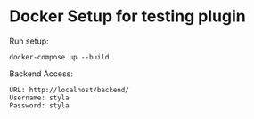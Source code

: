 # Docker Setup for testing plugin

Run setup:

    docker-compose up --build

Backend Access:

    URL: http://localhost/backend/
    Username: styla
    Password: styla